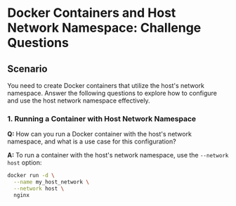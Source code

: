 # Docker Containers and Host Network Namespace: Challenge Questions

## Scenario

You need to create Docker containers that utilize the host's network namespace. Answer the following questions to explore how to configure and use the host network namespace effectively.

### 1. Running a Container with Host Network Namespace

**Q:** How can you run a Docker container with the host's network namespace, and what is a use case for this configuration?

**A:** To run a container with the host's network namespace, use the `--network host` option:

```bash
docker run -d \
  --name my_host_network \
  --network host \
  nginx
